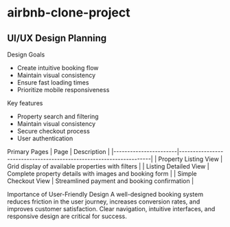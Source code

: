 # airbnb-clone-project


## UI/UX Design Planning
Design Goals
- Create intuitive booking flow
- Maintain visual consistency
- Ensure fast loading times
- Prioritize mobile responsiveness

Key features
- Property search and filtering
- Maintain visual consistency
- Secure checkout process
- User authentication

Primary Pages
| Page                  | Description                                                        |
|-----------------------|--------------------------------------------------------------------|
| Property Listing View | Grid display of available properties with filters                  |
| Listing Detailed View | Complete property details with images and booking form             |
| Simple Checkout View  | Streamlined payment and booking confirmation                       |


Importance of User-Friendly Design
A well-designed booking system reduces friction in the user journey, increases conversion rates, and improves customer satisfaction. Clear navigation, intuitive interfaces, and responsive design are critical for success.

